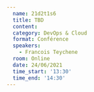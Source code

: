 ```yaml
---
  name: 21d2t1s6
  title: TBD
  content:
  category: DevOps & Cloud
  format: Conférence
  speakers: 
    - Francois Teychene
  room: Online
  date: 24/06/2021
  time_start: '13:30'
  time_end: '14:30'
---
```

